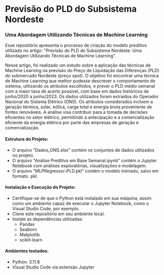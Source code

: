 # Previsão do PLD do Subsistema Nordeste
### Uma Abordagem Utilizando Técnicas de Machine Learning

Esse repositório apresenta o processo de criação do modelo preditivo utilizado no artigo: "Previsão do PLD do Subsistema Nordeste: Uma Abordagem Utilizando Técnicas de Machine Learning".

Nesse artigo, foi realizado um estudo sobre a aplicação das técnicas de Machine Learning na previsão do Preço de Liquidação das Diferenças (PLD) do submercado Nordeste (preço spot). O objetivo foi encontrar uma técnica de Machine Learning que melhor pudesse descrever o comportamento do sistema, utilizando os atributos escolhidos, e prever o PLD médio semanal com a maior taxa de acerto possível, com base em dados históricos de junho/2020 a junho/2023. Os dados utilizados foram extraídos do Operador Nacional do Sistema Elétrico (ONS). Os atributos considerados incluem a geração térmica, solar, eólica, carga total e energia bruta proveniente de fontes renováveis. A análise visa contribuir para a tomada de decisões eficientes no setor elétrico, permitindo a antecipação e a comercialização eficiente da energia elétrica por parte das empresas de geração e comercialização.

#### Estrutura do Projeto:
- O arquivo "Dados_ONS.xlsx" contém os conjuntos de dados utilizados no projeto.
- O arquivo "Análise Preditiva em Base Semanal.ipynb" contém o Jupyter Notebook com análises exploratórias, visualizações e modelagem.
- O arquivo "MLPRegressor-PLD.pkl" contém o modelo treinado, salvo em formato .pkl.

#### Instalação e Execução do Projeto:
- Certifique-se de que o Python está instalado em sua máquina, assim como um ambiente capaz de executar o Jupyter Notebook, como o Visual Studio Code, por exemplo.
- Clone este repositório em seu ambiente local.
- Instale as dependências utilizadas:
  - Pandas
  - Seaborn
  - Matplotlib
  - scikit-learn

#### Ambientes testados:
- Python: 3.11.8
- Visual Studio Code via extensão Jupyter
